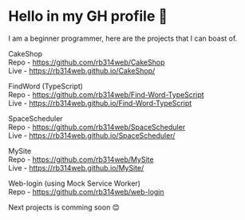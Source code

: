 # Hello in my GH profile 🙂

I am a beginner programmer, here are the projects that I can boast of.

CakeShop <br />
Repo - https://github.com/rb314web/CakeShop<br />
Live - https://rb314web.github.io/CakeShop/

FindWord (TypeScript)<br/>
Repo - https://github.com/rb314web/Find-Word-TypeScript<br />
Live - https://rb314web.github.io/Find-Word-TypeScript

SpaceScheduler<br />
Repo - https://github.com/rb314web/SpaceScheduler<br />
Live - https://rb314web.github.io/SpaceScheduler/

MySite<br />
Repo - https://github.com/rb314web/MySite<br />
Live - https://rb314web.github.io/MySite/

Web-login (using Mock Service Worker)<br />
Repo - https://github.com/rb314web/web-login

Next projects is comming soon 😊
